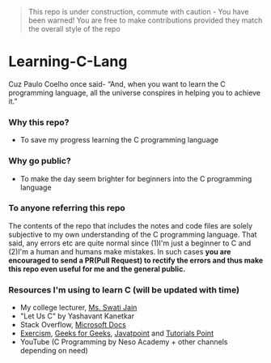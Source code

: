 > This repo is under construction, commute with caution - You have been warned!
> You are free to make contributions provided they match the overall style of the repo

# Learning-C-Lang
Cuz Paulo Coelho once said- “And, when you want to learn the C programming language, all the universe conspires in helping you to achieve it.”

### Why this repo?
- To save my progress learning the C programming language

### Why go public?
- To make the day seem brighter for beginners into the C programming language

### To anyone referring this repo
The contents of the repo that includes the notes and code files are solely subjective to my own understanding of the C programming language. That said, any errors etc are quite normal since (1)I'm just a beginner to C and (2)I'm a human and humans make mistakes. In such cases **you are encouraged to send a PR(Pull Request) to rectify the errors and thus make this repo even useful for me and the general public.**

### Resources I'm using to learn C (will be updated with time)
- My college lecturer, [Ms. Swati Jain](https://vsit.vips.edu/swati-jain/)
- "Let Us C" by Yashavant Kanetkar
- Stack Overflow, [Microsoft Docs](https://docs.microsoft.com/en-us/cpp/c-language)
- [Exercism](https://exercism.org), [Geeks for Geeks](https://www.geeksforgeeks.org), [Javatpoint](https://www.javatpoint.com) and [Tutorials Point](https://www.tutorialspoint.com/cprogramming/)
- YouTube (C Programming by Neso Academy + other channels depending on need)
